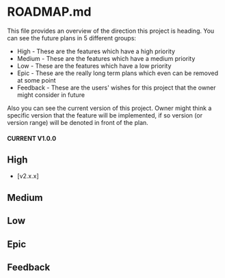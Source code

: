 # ROADMAP.md

This file provides an overview of the direction this project is heading.
You can see the future plans in 5 different groups:
- High - These are the features which have a high priority
- Medium - These are the features which have a medium priority
- Low - These are the features which have a low priority
- Epic - These are the really long term plans which even can be removed at some point
- Feedback - These are the users' wishes for this project that the owner might consider in future

Also you can see the current version of this project. Owner might think a specific version that the feature will be implemented, if so version (or version range) will be denoted in front of the plan.

#### CURRENT V1.0.0

## High
- [v2.x.x]

## Medium


## Low


## Epic


## Feedback

